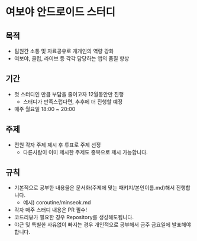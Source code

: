 # 여보야 안드로이드 스터디


## 목적

- 팀원간 소통 및 자료공유로 개개인의 역량 강화
- 여보야, 클럽, 라이브 등 각각 담당하는 앱의 품질 향상


## 기간

- 첫 스터디인 만큼 부담을 줄이고자 12월동안만 진행
  - 스터디가 만족스럽다면, 추후에 더 진행할 예정
- 매주 월요일 18:00 ~ 20:00


## 주제

 - 전원 각자 주제 제시 후 투표로 주제 선정
   - 다른사람이 이미 제시한 주제도 중복으로 제시 가능합니다.


## 규칙

 - 기본적으로 공부한 내용물은 문서화(주제에 맞는 패키지/본인이름.md)해서 진행합니다.
   - 예시) coroutine/minseok.md
 - 각자 매주 스터디 내용은 PR 필수!
 - 코드리뷰가 필요한 경우 Repository를 생성해도됩니다.
 - 야근 및 특별한 사유없이 빠지는 경우 개인적으로 공부해서 금주 금요일에 발표해야합니다.
